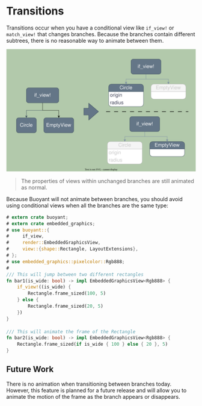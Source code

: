 # Transitions

Transitions occur when you have a conditional view like `if_view!` or `match_view!` that
changes branches. Because the branches contain different subtrees, there is no reasonable
way to animate between them.

![Transition](./images/transition.svg)

> The properties of views within unchanged branches are still animated as normal.

Because Buoyant will not animate between branches, you should avoid using conditional
views when all the branches are the same type:

```rust
# extern crate buoyant;
# extern crate embedded_graphics;
# use buoyant::{
#     if_view,
#     render::EmbeddedGraphicsView,
#     view::{shape::Rectangle, LayoutExtensions},
# };
# use embedded_graphics::pixelcolor::Rgb888;
# 
/// This will jump between two different rectangles
fn bar1(is_wide: bool) -> impl EmbeddedGraphicsView<Rgb888> {
    if_view!((is_wide) {
        Rectangle.frame_sized(100, 5)
    } else {
        Rectangle.frame_sized(20, 5)
    })
}

/// This will animate the frame of the Rectangle
fn bar2(is_wide: bool) -> impl EmbeddedGraphicsView<Rgb888> {
    Rectangle.frame_sized(if is_wide { 100 } else { 20 }, 5)
}
```

## Future Work

There is no animation when transitioning between branches today. However, this feature
is planned for a future release and will allow you to animate the motion of the frame
as the branch appears or disappears.
